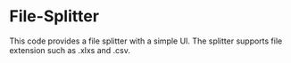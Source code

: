 # File-Splitter

This code provides a file splitter with a simple UI. 
The splitter supports file extension such as .xlxs and .csv.
